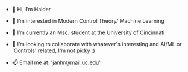 - 👋 Hi, I’m Haider

- 👀 I’m interested in Modern Control Theory/ Machine Learning

- 🌱 I’m currently an Msc. student at the University of Cincinnati

- 💞️ I’m looking to collaborate  with whatever's interesting and AI/ML or 'Controls' related, I'm not picky :)

- 📫 Email me at: 'janhr@mail.uc.edu'

